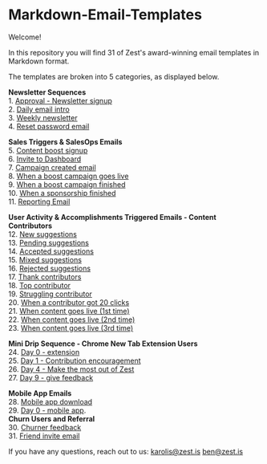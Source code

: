 # Markdown-Email-Templates

Welcome!

In this repository you will find 31 of Zest's award-winning email templates in Markdown format.

The templates are broken into 5 categories, as displayed below.


**Newsletter Sequences**     
1\. [Approval - Newsletter signup](https://github.com/zestis/Markdown-Email-Templates/blob/master/emails/Approval%20-%20Newsletter%20signup.md)  
2. [Daily email intro](https://github.com/zestis/Markdown-Email-Templates/blob/master/emails/Daily%20email%20intro.md)  
3. [Weekly newsletter](https://github.com/zestis/Markdown-Email-Templates/blob/master/emails/Weekly%20Newsletter.md)  
4. [Reset password email](https://github.com/zestis/Markdown-Email-Templates/blob/master/emails/Reset%20password%20email.md)  

**Sales Triggers & SalesOps Emails**  
5. [Content boost signup](https://github.com/zestis/Markdown-Email-Templates/blob/master/emails/Content%20boost%20signup.md)  
6. [Invite to Dashboard](https://github.com/zestis/Markdown-Email-Templates/blob/master/emails/Invite%20to%20Dashboard.md)  
7. [Campaign created email](https://github.com/zestis/Markdown-Email-Templates/blob/master/emails/Campaign%20created%20email.md)  
8. [When a boost campaign goes live](https://github.com/zestis/Markdown-Email-Templates/blob/master/emails/When%20a%20boost%20campaign%20goes%20live.md)  
9. [When a boost campaign finished](https://github.com/zestis/Markdown-Email-Templates/blob/master/emails/When%20a%20boost%20campaign%20finished.md)  
10. [When a sponsorship finished](https://github.com/zestis/Markdown-Email-Templates/blob/master/emails/When%20a%20sponsorship%20finished.md)     
11. [Reporting Email](https://github.com/zestis/Markdown-Email-Templates/blob/master/emails/Reporting%20Email.md)  

**User Activity & Accomplishments Triggered Emails - Content Contributors**   
12. [New suggestions](https://github.com/zestis/Markdown-Email-Templates/blob/master/emails/New%20Suggestions.md)  
13. [Pending suggestions](https://github.com/zestis/Markdown-Email-Templates/blob/master/emails/Pending%20Suggestions.md)   
14. [Accepted suggestions](https://github.com/zestis/Markdown-Email-Templates/blob/master/emails/Accepted%20Suggestions.md)  
15. [Mixed suggestions](https://github.com/zestis/Markdown-Email-Templates/blob/master/emails/Mixed%20Suggestions.md)   
16. [Rejected suggestions](https://github.com/zestis/Markdown-Email-Templates/blob/master/emails/Rejected%20Suggestions.md)  
17. [Thank contributors](https://github.com/zestis/Markdown-Email-Templates/blob/master/emails/Thank%20Contributors.md)  
18. [Top contributor](https://github.com/zestis/Markdown-Email-Templates/blob/master/emails/Top%20Contributor.md)  
19. [Struggling contributor](https://github.com/zestis/Markdown-Email-Templates/blob/master/emails/Struggling%20contributor.md)  
20. [When a contributor got 20 clicks](https://github.com/zestis/Markdown-Email-Templates/blob/master/emails/When%20a%20contributor%20got%2020%20clicks.md)    
21. [When content goes live (1st time)](https://github.com/zestis/Markdown-Email-Templates/blob/master/emails/When%20Content%20Goes%20Live%20-%20First%20Time.md)  
22. [When content goes live (2nd time)](https://github.com/zestis/Markdown-Email-Templates/blob/master/emails/When%20Content%20Goes%20Live%20-%20Third%20Time.md)  
23. [When content goes live (3rd time)](https://github.com/zestis/Markdown-Email-Templates/blob/master/emails/When%20Content%20Goes%20Live%20-%20Third%20Time.md)    

**Mini Drip Sequence - Chrome New Tab Extension Users**  
24. [Day 0 - extension](https://github.com/zestis/Markdown-Email-Templates/blob/master/emails/Day%200%20-%20Extension.md)  
25. [Day 1 - Contribution encouragement](https://github.com/zestis/Markdown-Email-Templates/blob/master/emails/Day%201%20-%20Contribution%20Encouragement.md)  
26. [Day 4 - Make the most out of Zest](https://github.com/zestis/Markdown-Email-Templates/blob/master/emails/Day%204%20-%20Make%20the%20most%20out%20of%20Zest.md)    
27. [Day 9 - give feedback](https://github.com/zestis/Markdown-Email-Templates/blob/master/emails/Day%209%20-%20give%20feedback.md)  

**Mobile App Emails**   
28. [Mobile app download](https://github.com/zestis/Markdown-Email-Templates/blob/master/emails/Mobile%20app%20download.md)  
29. [Day 0 - mobile app](https://github.com/zestis/Markdown-Email-Templates/blob/master/emails/Day%200%20-%20Mobile%20App.md).          
**Churn Users and Referral**  
30. [Churner feedback](https://github.com/zestis/Markdown-Email-Templates/blob/master/emails/Churner%20feedback.md)  
31. [Friend invite email](https://github.com/zestis/Markdown-Email-Templates/blob/master/emails/Friend%20invite%20email.md)  


If you have any questions, reach out to us:
karolis@zest.is
ben@zest.is
